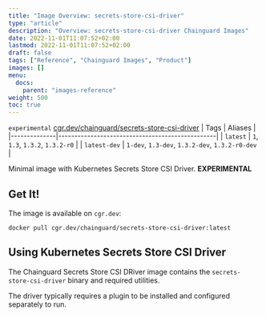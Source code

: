 ```yaml
---
title: "Image Overview: secrets-store-csi-driver"
type: "article"
description: "Overview: secrets-store-csi-driver Chainguard Images"
date: 2022-11-01T11:07:52+02:00
lastmod: 2022-11-01T11:07:52+02:00
draft: false
tags: ["Reference", "Chainguard Images", "Product"]
images: []
menu:
  docs:
    parent: "images-reference"
weight: 500
toc: true
---
```


`experimental` [cgr.dev/chainguard/secrets-store-csi-driver](https://github.com/chainguard-images/images/tree/main/images/secrets-store-csi-driver)
| Tags         | Aliases                                         |
|--------------|-------------------------------------------------|
| `latest`     | `1`, `1.3`, `1.3.2`, `1.3.2-r0`                 |
| `latest-dev` | `1-dev`, `1.3-dev`, `1.3.2-dev`, `1.3.2-r0-dev` |



Minimal image with Kubernetes Secrets Store CSI Driver. **EXPERIMENTAL**

## Get It!

The image is available on `cgr.dev`:

```
docker pull cgr.dev/chainguard/secrets-store-csi-driver:latest
```

## Using Kubernetes Secrets Store CSI Driver

The Chainguard Secrets Store CSI DRiver image contains the `secrets-store-csi-driver` binary and required utilities.

The driver typically requires a plugin to be installed and configured separately to run.
